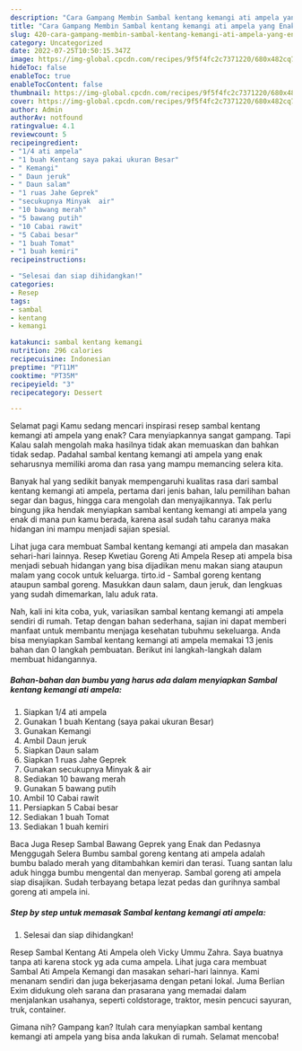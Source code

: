 ```yaml
---
description: "Cara Gampang Membin Sambal kentang kemangi ati ampela yang Enak Banget"
title: "Cara Gampang Membin Sambal kentang kemangi ati ampela yang Enak Banget"
slug: 420-cara-gampang-membin-sambal-kentang-kemangi-ati-ampela-yang-enak-banget
category: Uncategorized
date: 2022-07-25T10:50:15.347Z
image: https://img-global.cpcdn.com/recipes/9f5f4fc2c7371220/680x482cq70/sambal-kentang-kemangi-ati-ampela-foto-resep-utama.jpg
hideToc: false
enableToc: true
enableTocContent: false
thumbnail: https://img-global.cpcdn.com/recipes/9f5f4fc2c7371220/680x482cq70/sambal-kentang-kemangi-ati-ampela-foto-resep-utama.jpg
cover: https://img-global.cpcdn.com/recipes/9f5f4fc2c7371220/680x482cq70/sambal-kentang-kemangi-ati-ampela-foto-resep-utama.jpg
author: Admin
authorAv: notfound
ratingvalue: 4.1
reviewcount: 5
recipeingredient:
- "1/4 ati ampela"
- "1 buah Kentang saya pakai ukuran Besar"
- " Kemangi"
- " Daun jeruk"
- " Daun salam"
- "1 ruas Jahe Geprek"
- "secukupnya Minyak  air"
- "10 bawang merah"
- "5 bawang putih"
- "10 Cabai rawit"
- "5 Cabai besar"
- "1 buah Tomat"
- "1 buah kemiri"
recipeinstructions:

- "Selesai dan siap dihidangkan!"
categories:
- Resep
tags:
- sambal
- kentang
- kemangi

katakunci: sambal kentang kemangi 
nutrition: 296 calories
recipecuisine: Indonesian
preptime: "PT11M"
cooktime: "PT35M"
recipeyield: "3"
recipecategory: Dessert

---
```



Selamat pagi Kamu sedang mencari inspirasi resep sambal kentang kemangi ati ampela yang enak? Cara menyiapkannya sangat gampang. Tapi Kalau salah mengolah maka hasilnya tidak akan memuaskan dan bahkan tidak sedap. Padahal sambal kentang kemangi ati ampela yang enak seharusnya memiliki aroma dan rasa yang mampu memancing selera kita.


Banyak hal yang sedikit banyak mempengaruhi kualitas rasa dari sambal kentang kemangi ati ampela, pertama dari jenis bahan, lalu pemilihan bahan segar dan bagus, hingga cara mengolah dan menyajikannya. Tak perlu bingung jika hendak menyiapkan sambal kentang kemangi ati ampela yang enak di mana pun kamu berada, karena asal sudah tahu caranya maka hidangan ini mampu menjadi sajian spesial.

Lihat juga cara membuat Sambal kentang kemangi ati ampela dan masakan sehari-hari lainnya. Resep Kwetiau Goreng Ati Ampela Resep ati ampela bisa menjadi sebuah hidangan yang bisa dijadikan menu makan siang ataupun malam yang cocok untuk keluarga. tirto.id - Sambal goreng kentang ataupun sambal goreng. Masukkan daun salam, daun jeruk, dan lengkuas yang sudah dimemarkan, lalu aduk rata.


Nah, kali ini kita coba, yuk, variasikan sambal kentang kemangi ati ampela sendiri di rumah. Tetap dengan bahan sederhana, sajian ini dapat memberi manfaat untuk membantu menjaga kesehatan tubuhmu sekeluarga. Anda bisa menyiapkan Sambal kentang kemangi ati ampela memakai 13 jenis bahan dan 0 langkah pembuatan. Berikut ini langkah-langkah dalam membuat hidangannya.

<!--inarticleads1-->

##### Bahan-bahan dan bumbu yang harus ada dalam menyiapkan Sambal kentang kemangi ati ampela:

1. Siapkan 1/4 ati ampela
1. Gunakan 1 buah Kentang (saya pakai ukuran Besar)
1. Gunakan  Kemangi
1. Ambil  Daun jeruk
1. Siapkan  Daun salam
1. Siapkan 1 ruas Jahe Geprek
1. Gunakan secukupnya Minyak &amp; air
1. Sediakan 10 bawang merah
1. Gunakan 5 bawang putih
1. Ambil 10 Cabai rawit
1. Persiapkan 5 Cabai besar
1. Sediakan 1 buah Tomat
1. Sediakan 1 buah kemiri


Baca Juga Resep Sambal Bawang Geprek yang Enak dan Pedasnya Menggugah Selera Bumbu sambal goreng kentang ati ampela adalah bumbu balado merah yang ditambahkan kemiri dan terasi. Tuang santan lalu aduk hingga bumbu mengental dan menyerap. Sambal goreng ati ampela siap disajikan. Sudah terbayang betapa lezat pedas dan gurihnya sambal goreng ati ampela ini. 

<!--inarticleads2-->

##### Step by step untuk memasak Sambal kentang kemangi ati ampela:


1. Selesai dan siap dihidangkan!

Resep Sambal Kentang Ati Ampela oleh Vicky Ummu Zahra. Saya buatnya tanpa ati karena stock yg ada cuma ampela. Lihat juga cara membuat Sambal Ati Ampela Kemangi dan masakan sehari-hari lainnya. Kami menanam sendiri dan juga bekerjasama dengan petani lokal. Juma Berlian Exim didukung oleh sarana dan prasarana yang memadai dalam menjalankan usahanya, seperti coldstorage, traktor, mesin pencuci sayuran, truk, container. 

Gimana nih? Gampang kan? Itulah cara menyiapkan sambal kentang kemangi ati ampela yang bisa anda lakukan di rumah. Selamat mencoba!
